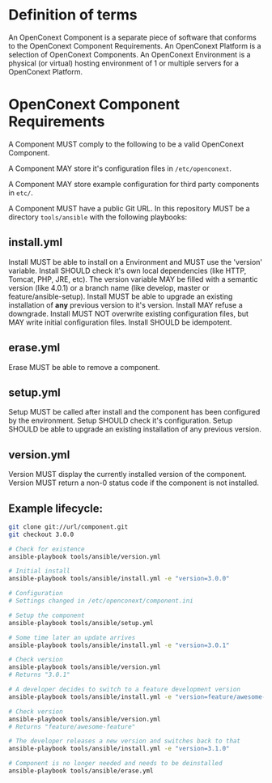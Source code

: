 # Definition of terms

An OpenConext Component is a separate piece of software that conforms to the OpenConext Component Requirements.
An OpenConext Platform is a selection of OpenConext Components.
An OpenConext Environment is a physical (or virtual) hosting environment of 1 or multiple servers for a OpenConext Platform.

# OpenConext Component Requirements

A Component MUST comply to the following to be a valid OpenConext Component.

A Component MAY store it's configuration files in ```/etc/openconext```.

A Component MAY store example configuration for third party components in ```etc/```.

A Component MUST have a public Git URL.
In this repository MUST be a directory ```tools/ansible``` with the following playbooks:

## install.yml
Install MUST be able to install on a Environment and MUST use the 'version' variable.
Install SHOULD check it's own local dependencies (like HTTP, Tomcat, PHP, JRE, etc).
The version variable MAY be filled with a semantic version (like 4.0.1) or a branch name
(like develop, master or feature/ansible-setup).
Install MUST be able to upgrade an existing installation of **any** previous version to it's version.
Install MAY refuse a downgrade.
Install MUST NOT overwrite existing configuration files, but MAY write initial configuration files.
Install SHOULD be idempotent.

## erase.yml
Erase MUST be able to remove a component.

## setup.yml
Setup MUST be called after install and the component has been configured by the environment.
Setup SHOULD check it's configuration.
Setup SHOULD be able to upgrade an existing installation of any previous version.

## version.yml
Version MUST display the currently installed version of the component.
Version MUST return a non-0 status code if the component is not installed.

## Example lifecycle:

```bash
git clone git://url/component.git
git checkout 3.0.0

# Check for existence
ansible-playbook tools/ansible/version.yml

# Initial install
ansible-playbook tools/ansible/install.yml -e "version=3.0.0"

# Configuration
# Settings changed in /etc/openconext/component.ini

# Setup the component
ansible-playbook tools/ansible/setup.yml

# Some time later an update arrives
ansible-playbook tools/ansible/install.yml -e "version=3.0.1"

# Check version
ansible-playbook tools/ansible/version.yml
# Returns "3.0.1"

# A developer decides to switch to a feature development version
ansible-playbook tools/ansible/install.yml -e "version=feature/awesome-feature"

# Check version
ansible-playbook tools/ansible/version.yml
# Returns "feature/awesome-feature"

# The developer releases a new version and switches back to that
ansible-playbook tools/ansible/install.yml -e "version=3.1.0"

# Component is no longer needed and needs to be deinstalled
ansible-playbook tools/ansible/erase.yml
```